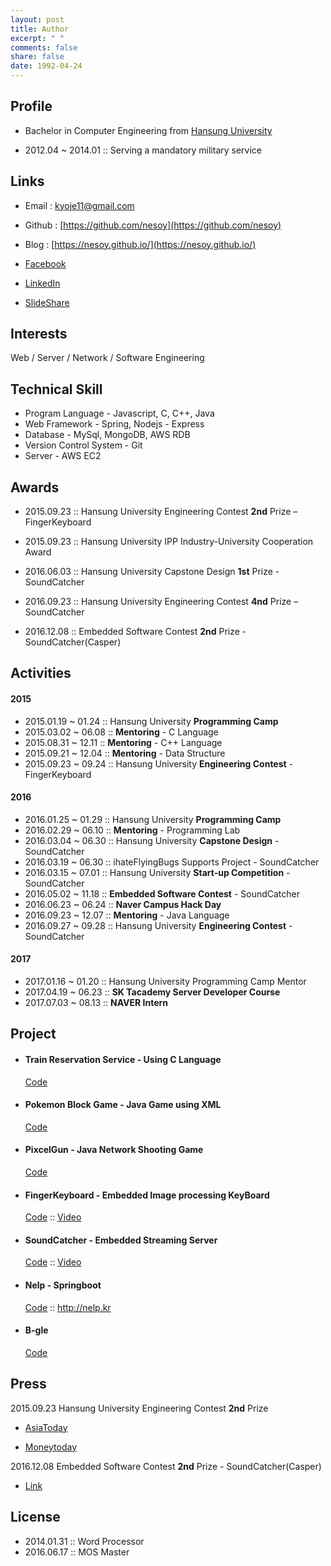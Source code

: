 ```yaml
---
layout: post
title: Author
excerpt: " "
comments: false
share: false
date: 1992-04-24
---
```


## Profile
- Bachelor in Computer Engineering from [Hansung University](http://www.hansung.ac.kr/)

- 2012.04 ~ 2014.01 :: Serving a mandatory military service

## Links

- Email : kyoje11@gmail.com

- Github : [https://github.com/nesoy](https://github.com/nesoy)

- Blog : [https://nesoy.github.io/](https://nesoy.github.io/)

- [Facebook](https://www.facebook.com/Nesoy92)

- [LinkedIn](https://www.linkedin.com/in/young-jae-kwon-3514b3141/)

- [SlideShare](http://slideshare.net/YoungJaeKwon3)

## Interests
Web / Server / Network / Software Engineering

## Technical Skill
- Program Language - Javascript, C, C++, Java
- Web Framework - Spring, Nodejs - Express
- Database - MySql, MongoDB, AWS RDB
- Version Control System - Git
- Server - AWS EC2

## Awards
- 2015.09.23 :: Hansung University Engineering Contest **2nd** Prize – FingerKeyboard

- 2015.09.23 :: Hansung University IPP Industry-University Cooperation Award

- 2016.06.03 :: Hansung University Capstone Design **1st** Prize - SoundCatcher

- 2016.09.23 :: Hansung University Engineering Contest **4nd** Prize – SoundCatcher

- 2016.12.08 :: Embedded Software Contest **2nd** Prize - SoundCatcher(Casper)


## Activities
#### 2015
- 2015.01.19 ~ 01.24 :: Hansung University **Programming Camp**
- 2015.03.02 ~ 06.08 :: **Mentoring** - C Language
- 2015.08.31 ~ 12.11 :: **Mentoring** - C++ Language
- 2015.09.21 ~ 12.04 :: **Mentoring** - Data Structure
- 2015.09.23 ~ 09.24 :: Hansung University **Engineering Contest** - FingerKeyboard

#### 2016
- 2016.01.25 ~ 01.29 :: Hansung University **Programming Camp**
- 2016.02.29 ~ 06.10 :: **Mentoring** - Programming Lab
- 2016.03.04 ~ 06.30 :: Hansung University **Capstone Design** - SoundCatcher
- 2016.03.19 ~ 06.30 :: ihateFlyingBugs Supports Project - SoundCatcher
- 2016.03.15 ~ 07.01 :: Hansung University **Start-up Competition** - SoundCatcher
- 2016.05.02 ~ 11.18 :: **Embedded Software Contest** - SoundCatcher
- 2016.06.23 ~ 06.24 :: **Naver Campus Hack Day**
- 2016.09.23 ~ 12.07 :: **Mentoring** - Java Language
- 2016.09.27 ~ 09.28 :: Hansung University **Engineering Contest** - SoundCatcher

#### 2017
- 2017.01.16 ~ 01.20 :: Hansung University Programming Camp Mentor
- 2017.04.19 ~ 06.23 :: **SK Tacademy Server Developer Course**
- 2017.07.03 ~ 08.13 :: **NAVER Intern**
## Project
- #### Train Reservation Service - Using C Language
  [Code](https://github.com/NESOY/TrainReserveService)
- #### Pokemon Block Game - Java Game using XML
  [Code](https://github.com/NESOY/PokemonBlockGame)
- #### PixcelGun - Java Network Shooting Game
  [Code](https://github.com/NESOY/PixelGun)
- #### FingerKeyboard - Embedded Image processing KeyBoard
  [Code](https://github.com/FingerKeyboard-jh-sm/FingerKeyboard) :: [Video](https://www.youtube.com/watch?v=xI_Y875FghU)
- #### SoundCatcher - Embedded Streaming Server
  [Code](https://github.com/SCCasper) :: [Video](https://www.youtube.com/watch?v=h2jTrTSD1wQ)
- #### Nelp - Springboot
  [Code](https://github.com/Nelp-dev/Nelp) :: <http://nelp.kr>
- #### B-gle
  [Code](https://github.com/B-gle/Server)

## Press
2015.09.23 Hansung University Engineering Contest **2nd** Prize

- [AsiaToday](http://www.asiatoday.co.kr/view.php?key=20151007001927323)

- [Moneytoday](http://www.mt.co.kr/view/mtview.php?type=1&no=2015092423497453318&outlink=1)

2016.12.08 Embedded Software Contest **2nd** Prize - SoundCatcher(Casper)

- [Link](http://eswcontest.com/bbs/board.php?tbl=award&category=2016%B3%E2)

## License
- 2014.01.31 :: Word Processor
- 2016.06.17 :: MOS Master
